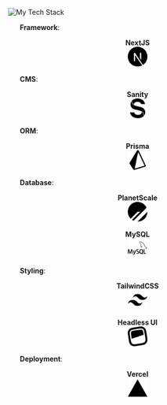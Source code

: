 ![My Tech Stack](https://github-readme-tech-stack.vercel.app/api/cards)

<style>
  ul {
    list-style: none;
  }
</style>

- **Framework**:
  <p align="center">
    <b>NextJS</b><br>
    <img src="./public/nextdotjs.svg" alt="Next.js" width="40" title="Title">
  </p>

- **CMS**:
  <p align="center">
    <b>Sanity</b><br>
    <img src="./public/sanity.svg" alt="Next.js" width="40" title="Title">
  </p>

- **ORM**:
  <p align="center">
    <b>Prisma</b><br>
    <img src="./public/prisma.svg" alt="Next.js" width="40" title="Title">
  </p>

- **Database**:
  <p align="center">
    <b>PlanetScale</b><br>
    <img src="./public/planetscale.svg" alt="Next.js" width="40" title="Title">
  </p>
  <p align="center">
    <b>MySQL</b><br>
    <img src="./public/mysql.svg" alt="Next.js" width="40" title="Title">
  </p>

- **Styling**:
  <p align="center">
    <b>TailwindCSS</b><br>
    <img src="./public/tailwindcss.svg" alt="Next.js" width="40" title="Title">
  </p>
  <p align="center">
    <b>Headless UI</b><br>
    <img src="./public/headlessui.svg" alt="Next.js" width="40" title="Title">
  </p>

- **Deployment**:
  <p align="center">
    <b>Vercel</b><br>
    <img src="./public/vercel.svg" alt="Next.js" width="40" title="Title">
  </p>
